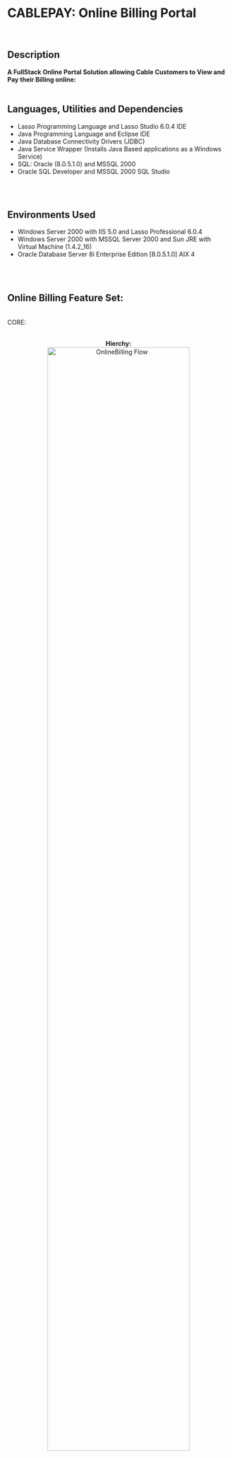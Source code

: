 <h1>CABLEPAY: Online Billing Portal</h1>
<br/>


<h2>Description</h2>
<b>A FullStack Online Portal Solution allowing Cable Customers to View and Pay their Billing online:</b>
<br/>
<br/>


<h2>Languages, Utilities and Dependencies </h2>

- Lasso Programming Language and Lasso Studio 6.0.4 IDE
- Java Programming Language and Eclipse IDE
- Java Database Connectivity Drivers (JDBC)
- Java Service Wrapper (Installs Java Based applications as a Windows Service)  
- SQL: Oracle (8.0.5.1.0) and MSSQL 2000
- Oracle SQL Developer and MSSQL 2000 SQL Studio
<br/>
<br/>


<h2>Environments Used </h2>

- Windows Server 2000 with IIS 5.0 and Lasso Professional 6.0.4 
- Windows Server 2000 with MSSQL Server 2000 and Sun JRE with Virtual Machine (1.4.2_16)
- Oracle Database Server 8i Enterprise Edition [8.0.5.1.0] AIX 4

<br/>
<br/>


<h2>Online Billing Feature Set:</h2>

<br />
CORE: <br/>
<br />
  
<p align="center">
<b>Hierchy:</b> <br/>
<img src="https://github.com/psZh3ePNj0/OnlineBilling/blob/main/OnlineBilling-CoreFunctions.jpg" height="80%" width="80%" alt="OnlineBilling Flow"/>
<br />
<br />


<p align="center">
<b>Welcome:</b> <br/>
<img src="https://github.com/psZh3ePNj0/OnlineBilling/blob/main/OnlineBilling-Welcome-Logout.jpg" height="80%" width="80%" alt="OnlineBilling Flow"/>
<br />
<br />
</p>


<p align="center">
<b>My Profile:</b> <br/>
<img src="https://github.com/psZh3ePNj0/OnlineBilling/blob/main/OnlineBilling-Profile.jpg" height="80%" width="80%" alt="OnlineBilling Flow"/>
<br />
<br />


<p align="center">
<b>My Statement:</b>  <br/>
<img src="https://github.com/psZh3ePNj0/OnlineBilling/blob/main/OnlineBilling-Statement.jpg" height="80%" width="80%" alt="OnlineBilling Flow"/>
<br />
<br />


<p align="center">
<b>Payment Centre:</b> <br/>
<img src="https://github.com/psZh3ePNj0/OnlineBilling/blob/main/OnlineBilling-PaymentCentre.jpg" height="80%" width="80%" alt="OnlineBilling Flow"/>
<br />
<br />

<p align="center">
<b>Contact Us:</b>  <br/>
<img src="https://github.com/psZh3ePNj0/OnlineBilling/blob/main/OnlineBilling-ContactUs.jpg" height="80%" width="80%" alt="OnlineBilling Flow"/>
<br />
<br />



<p align="center">
SignUp:  <br/>
<img src="https://github.com/psZh3ePNj0/OnlineBilling/blob/main/OnlineBilling-SignUp_i.jpg" height="80%" width="80%" alt="OnlineBilling Flow"/>
<img src="https://github.com/psZh3ePNj0/OnlineBilling/blob/main/OnlineBilling-SignUp_ii.jpg" height="80%" width="80%  
<br />
<br />


<p align="center">
Login:  <br/>
<img src="https://github.com/psZh3ePNj0/OnlineBilling/blob/main/OnlineBilling-Login.jpg" height="80%" width="80%" alt="OnlineBilling Flow"/>
<br />
<br />


<p align="center">
My  Statement:  <br/>
<img src="https://github.com/psZh3ePNj0/OnlineBilling/blob/main/OnlineBilling-Statement.jpg" height="80%" width="80%" alt="OnlineBilling Flow"/>
<br />
<br />

<p align="center">
My  Statement:  <br/>
<img src="https://github.com/psZh3ePNj0/OnlineBilling/blob/main/OnlineBilling-Statement.jpg" height="80%" width="80%" alt="OnlineBilling Flow"/>
<br />
<br />

<p align="center">
My  Statement:  <br/>
<img src="https://github.com/psZh3ePNj0/OnlineBilling/blob/main/OnlineBilling-Statement.jpg" height="80%" width="80%" alt="OnlineBilling Flow"/>
<br />
<br />

<p align="center">
Online Billin Windows Services: <br/>
<img src="https://github.com/psZh3ePNj0/OnlineBilling/blob/main/OnlineBilling-Services.jpg" height="80%" width="80%" alt="OnlineBilling Flow"/>
<br />
<br />
</p>


<h2>Documentation References </h2>

<!-- - <b>[Nexus Administrator](https://github.com/psZh3ePNj0/Nexus_Billing_Ticketing/blob/main/NEXUS_ADMINISTRATOR_GITHUB.docx)</b> -->


<h2>Core Development Team</h2
                           
  - <b>Christophe Cartwright (Java / Database Development)</b>
  - <b>Clint Roberts (FrontEnd Lasso / Web Development)</b>
  - <b>Martin Smith (Database Development / Administration)</b>
<br/>



<!--
 ```diff
- text in red
+ text in green
! text in orange
# text in gray
@@ text in purple (and bold)@@
```
--!>
